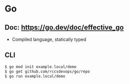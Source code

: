 # Go
## Doc: https://go.dev/doc/effective_go
* Compiled language, statically typed
## CLI
```bash
$ go mod init example.local/demo
$ go get github.com/rccsdevops/go/repo
$ go run example.local/demo
```
